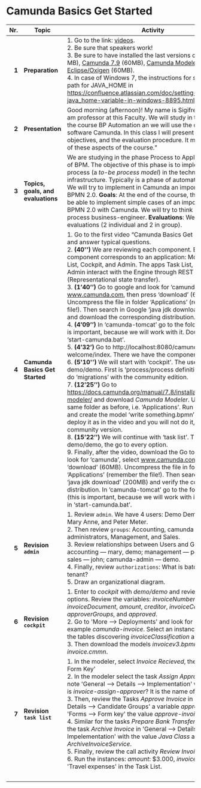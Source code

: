 # Camunda Basics Get Started

| Nr. | Topic | Activity | 	Time
|---:|---|---|---:|
|__1__|__Preparation__|	1. Go to the link: [videos](https://camunda.com/learn/videos/). <br> 2. Be sure that speakers work! <br> 3. Be sure to have installed the last versions of: [Java](https://java.com/es/download/manual.jsp) (200 MB), [Camunda 7.9](https://camunda.com/download/) (60MB), [Camunda Modeler](https://camunda.com/download/modeler/) (60MB), and [Eclipse/Oxigen](Eclipse/Oxigen) (60MB). <br> 4. In case of Windows 7, the instructions for setting up the path for JAVA\_HOME in https://confluence.atlassian.com/doc/setting-the-java_home-variable-in-windows-8895.html .	|5|
|__2__|__Presentation__|Good morning (afternoon)! My name is Sigifredo Laengle. I am professor at this Faculty. We will study in this last part of the course BP Automation an we will use the open source software Camunda. In this class I will present the topics, the objectives, and the evaluation procedure. It must be clear all of these aspects of the course."|5|
|__3__|__Topics, goals, and evaluations__| We are studying in the phase Process to Applications (P2A) of BPM. The objective of this phase is to implement a process (a *to-be process model*) in the technology infrastructure. Typically is a phase of automation. __Topics__: We will try to implement in Camunda an important part of BPMN 2.0. __Goals__: At the end of the course, the student will be able to implement simple cases of an important part of BPMN 2.0 with Camunda. We will try to think in a non-Java process business-engineer. __Evaluations__: We will have 4 evaluations (2 individual and 2 in group). |10|
|__4__|__Camunda Basics Get Started__|1. Go to the first video “Camunda Basics Get Started” (17’) and answer typical questions. <br> 2. __(40'')__ We are reviewing each component. Each component corresponds to an application: Modeler, Task List, Cockpit, and Admin. The apps Task List, Cockpit, and Admin interact with the Engine through REST (Representational state transfer). <br>3. __(1’40’’)__ Go to google and look for ‘camunda’, select  www.camunda.com, then press ‘download’ (60MB). Uncompress the file in folder ‘Applications’ (remember the file!). Then search in Google ‘java jdk download’ (200MB) and download the corresponding distribution. <br> 4. __(4’09’’)__ In ‘camunda-tomcat’ go to the folder ‘server’ (this is important, because we will work with it. Double click in ‘start-camunda.bat’. <br> 5. __(4’32’)__ Go to http://localhost:8080/camunda-welcome/index. There we have the components. <br> 6. __(5'10'')__ We will start with ‘cockpit’. The user is demo/demo. First is ‘process/process definition’. We cannot do ‘migrations’ with the community edition. <br> 7. __(12’25’’)__ Go to https://docs.camunda.org/manual/7.8/installation/camunda-modeler/ and download *Camunda Modeler*. Unzip in the same folder as before, i.e. ‘Applications’. Run the modeler and create the model ‘write something.bpmn’. They to deploy it as in the video and you will not do it, because the community version. <br> 8. __(15’22’’)__ We will continue with ‘task list’. The user demo/demo, the go to every option. <br> 9. Finally, after the video, download the Go to google and look for ‘camunda’, select  www.camunda.com, then press ‘download’ (60MB). Uncompress the file in folder ‘Applications’ (remember the file!). Then search in Google ‘java jdk download’ (200MB) and verify the corresponding distribution. In ‘camunda-tomcat’ go to the folder ‘server’ (this is important, because we will work with it. Double click in ‘start-camunda.bat’. |20|
|__5__|__Revision `admin`__|1. Review `admin`. We have 4 users: Demo Demo, John Doe, Mary Anne, and Peter Meter. <br> 2. Then review `groups`: Accounting, camunda BPM administrators, Management, and Sales. <br> 3. Review relationships between Users and Groups: accounting — mary, demo; management — peter, demo; sales — john; camunda-admin — demo. <br> 4. Finally, review `authorizations`: What is batch, filter, and tenant? <br> 5. Draw an organizational diagram.|10|
|__6__|__Revision `cockpit`__|1. Enter to *cockpit* with *demo/demo* and review all menu options. Review the variables: *invoiceNumber*, *invoiceDocument*, *amount*, *creditor*, *invoiceCategory*, *approverGroups*, and *approved*. <br> 2. Go to 'More --> Deployments' and look for instances, for example *camunda-invoice*. Select an instance and review the tables discovering *invoiceClassification* and *(result)*. <br> 3. Then download the models *invoicev3.bpmn* and *review-invoice.cmmn*.|10|
|__7__|__Revision `task list`__|1. In the modeler, select *Invoice Recieved*, then 'Forms --> Form Key' <br> 2. In the modeler select the task *Assign Approver Group* and note 'General --> Details --> Implementation' with DMN, what is *invoice-assign-approver*? It is the name of the last table. <br> 3. Then, review the Tasks *Approve Invoice* in 'General --> Details --> Candidate Groups' a variable *approverGroups*, in 'Forms --> Form key' the value *approve-invoice.html*. <br> 4. Similar for the tasks  *Prepare Bank Transfer*. The review the task *Archive Invoice* in 'General --> Details --> Impelementation' with the value *Java Class* and *ArchiveInvoiceService*. <br> 5. Finally, review the call activity *Review Invoice*.<br> 6. Run the instances: *amount*: $3.000, *invoiceCategory*: 'Travel expenses' in the Task List.|15|
||  ||75|